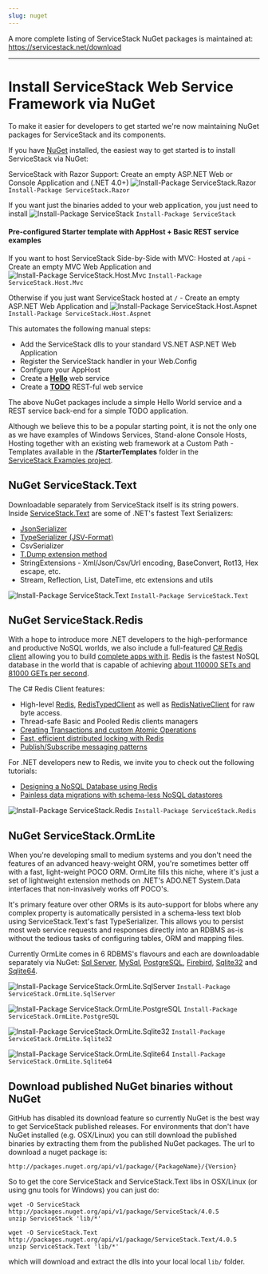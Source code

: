 ```yaml
---
slug: nuget
---
```

A more complete listing of ServiceStack NuGet packages is maintained at: https://servicestack.net/download

-----

# Install ServiceStack Web Service Framework via NuGet

To make it easier for developers to get started we're now maintaining NuGet packages for ServiceStack and its components.

If you have [NuGet](http://nuget.org) installed, the easiest way to get started is to install ServiceStack via NuGet:

ServiceStack with Razor Support: Create an empty ASP.NET Web or Console Application and (.NET 4.0+)
![Install-Package ServiceStack.Razor](http://mono.servicestack.net/img/nuget-servicestack.razor.png)
`Install-Package ServiceStack.Razor`

If you want just the binaries added to your web application, you just need to install
![Install-Package ServiceStack](http://mono.servicestack.net/img/nuget-servicestack.png)
`Install-Package ServiceStack`

#### Pre-configured Starter template with AppHost + Basic REST service examples

If you want to host ServiceStack Side-by-Side with MVC: Hosted at `/api` - Create an empty MVC Web Application and
![Install-Package ServiceStack.Host.Mvc](http://mono.servicestack.net/img/nuget-servicestack.host.mvc.png)
`Install-Package ServiceStack.Host.Mvc`

Otherwise if you just want ServiceStack hosted at `/` - Create an empty ASP.NET Web Application and
![Install-Package ServiceStack.Host.Aspnet](http://mono.servicestack.net/img/nuget-servicestack.host.aspnet.png)
`Install-Package ServiceStack.Host.Aspnet`

This automates the following manual steps: 

* Add the ServiceStack dlls to your standard VS.NET ASP.NET Web Application 
* Register the ServiceStack handler in your Web.Config
* Configure your AppHost 
* Create a **[Hello](http://mono.servicestack.net/ServiceStack.Hello/)** web service
* Create a **[TODO](http://mono.servicestack.net/Backbone.Todos/)** REST-ful web service

The above NuGet packages include a simple Hello World service and a REST service back-end for a simple TODO application. 

Although we believe this to be a popular starting point, it is not the only one as we have examples of Windows Services, Stand-alone Console Hosts, Hosting together with an existing web framework at a Custom Path - Templates available in the **/StarterTemplates** folder in the [ServiceStack.Examples project](https://github.com/ServiceStack/ServiceStack.Examples/tree/master/src/StarterTemplates).

## NuGet ServiceStack.Text

Downloadable separately from ServiceStack itself is its string powers. Inside [ServiceStack.Text](https://github.com/ServiceStack/ServiceStack.Text) are some of .NET's fastest Text Serializers:

* [JsonSerializer](http://mono.servicestack.net/mythz_blog/?p=344)
* [TypeSerializer (JSV-Format)](https://github.com/ServiceStack/ServiceStack.Text/wiki/JSV-Format)
* CsvSerializer
* [T.Dump extension method](http://mono.servicestack.net/mythz_blog/?p=202)
* StringExtensions - Xml/Json/Csv/Url encoding, BaseConvert, Rot13, Hex escape, etc.
* Stream, Reflection, List, DateTime, etc extensions and utils

![Install-Package ServiceStack.Text](http://mono.servicestack.net/img/nuget-servicestack.text.png)
`Install-Package ServiceStack.Text`

## NuGet ServiceStack.Redis

With a hope to introduce more .NET developers to the high-performance and productive NoSQL worlds, we also include a full-featured [C# Redis client](https://github.com/ServiceStack/ServiceStack.Redis) allowing you to build [complete apps with it](http://mono.servicestack.net/RedisStackOverflow/). [Redis](http://redis.io/) is the fastest NoSQL database in the world that is capable of achieving [about 110000 SETs and 81000 GETs per second](http://redis.io/topics/benchmarks).

The C# Redis Client features:

* High-level [Redis](https://github.com/ServiceStack/ServiceStack.Redis/wiki/IRedisClient), [RedisTypedClient](https://github.com/ServiceStack/ServiceStack.Redis/wiki/IRedisTypedClient) as well as [RedisNativeClient](https://github.com/ServiceStack/ServiceStack.Redis/wiki/IRedisNativeClient) for raw byte access.
* Thread-safe Basic and Pooled Redis clients managers
* [Creating Transactions and custom Atomic Operations](https://github.com/ServiceStack/ServiceStack.Redis/wiki/RedisTransactions)
* [Fast, efficient distributed locking with Redis](https://github.com/ServiceStack/ServiceStack.Redis/wiki/RedisLocks)
* [Publish/Subscribe messaging patterns](https://github.com/ServiceStack/ServiceStack.Redis/wiki/RedisPubSub)

For .NET developers new to Redis, we invite you to check out the following tutorials:

* [Designing a NoSQL Database using Redis](https://github.com/ServiceStack/ServiceStack.Redis/wiki/DesigningNoSqlDatabase)
* [Painless data migrations with schema-less NoSQL datastores](https://github.com/ServiceStack/ServiceStack.Redis/wiki/MigrationsUsingSchemalessNoSql)

![Install-Package ServiceStack.Redis](http://mono.servicestack.net/img/nuget-servicestack.redis.png)
`Install-Package ServiceStack.Redis`

## NuGet ServiceStack.OrmLite

When you're developing small to medium systems and you don't need the features of an advanced heavy-weight ORM, you're sometimes better off with a fast, light-weight POCO ORM. OrmLite fills this niche, where it's just a set of lightweight extension methods on .NET's ADO.NET System.Data interfaces that non-invasively works off POCO's. 

It's primary feature over other ORMs is its auto-support for blobs where any complex property is automatically persisted in a schema-less text blob using ServiceStack.Text's fast TypeSerializer. This allows you to persist most web service requests and responses directly into an RDBMS as-is without the tedious tasks of configuring tables, ORM and mapping files.

Currently OrmLite comes in 6 RDBMS's flavours and each are downloadable separately via NuGet:
[Sql Server](http://nuget.org/List/Packages/ServiceStack.OrmLite.SqlServer), [MySql](http://nuget.org/List/Packages/ServiceStack.OrmLite.MySql), [PostgreSQL](http://nuget.org/List/Packages/ServiceStack.OrmLite.PostgreSQL), [Firebird](http://nuget.org/List/Packages/ServiceStack.OrmLite.Firebird), [Sqlite32](http://nuget.org/List/Packages/ServiceStack.OrmLite.Sqlite32) and [Sqlite64](http://nuget.org/List/Packages/ServiceStack.OrmLite.Sqlite64).

![Install-Package ServiceStack.OrmLite.SqlServer](http://mono.servicestack.net/img/nuget-servicestack.ormlite.sqlserver.png)
`Install-Package ServiceStack.OrmLite.SqlServer`

![Install-Package ServiceStack.OrmLite.PostgreSQL](http://dl.dropbox.com/u/7024475/nuget-servicestack.ormlite.postgresql.png)
`Install-Package ServiceStack.OrmLite.PostgreSQL`

![Install-Package ServiceStack.OrmLite.Sqlite32](http://mono.servicestack.net/img/nuget-servicestack.ormlite.sqlite32.png)
`Install-Package ServiceStack.OrmLite.Sqlite32`

![Install-Package ServiceStack.OrmLite.Sqlite64](http://mono.servicestack.net/img/nuget-servicestack.ormlite.sqlite64.png)
`Install-Package ServiceStack.OrmLite.Sqlite64`

## Download published NuGet binaries without NuGet

GitHub has disabled its download feature so currently NuGet is the best way to get ServiceStack published releases.
For environments that don't have NuGet installed (e.g. OSX/Linux) you can still download the published binaries by 
extracting them from the published NuGet packages. The url to download a nuget package is: 

    http://packages.nuget.org/api/v1/package/{PackageName}/{Version}
    
 So to get the core ServiceStack and ServiceStack.Text libs in OSX/Linux (or using gnu tools for Windows) you can just do:

    wget -O ServiceStack http://packages.nuget.org/api/v1/package/ServiceStack/4.0.5
    unzip ServiceStack 'lib/*'
    
    wget -O ServiceStack.Text http://packages.nuget.org/api/v1/package/ServiceStack.Text/4.0.5
    unzip ServiceStack.Text 'lib/*'

which will download and extract the dlls into your local local `lib/` folder.